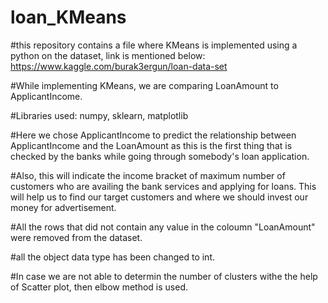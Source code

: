 # loan_KMeans

#this repository contains a file where KMeans is implemented using a python on the dataset, link is mentioned below:
https://www.kaggle.com/burak3ergun/loan-data-set

#While implementing KMeans, we are comparing LoanAmount to ApplicantIncome.

#Libraries used: numpy, sklearn, matplotlib

#Here we chose ApplicantIncome to predict the relationship between ApplicantIncome and the LoanAmount as this is the first thing that is checked by the banks while going through somebody's loan application.

#Also, this will indicate the income bracket of maximum number of customers who are availing the bank services and applying for loans. This will help us to find our target customers and where we should invest our money for advertisement.

#All the rows that did not contain any value in the coloumn "LoanAmount" were removed from the dataset.

#all the object data type has been changed to int.

#In case we are not able to determin  the number of clusters withe the help of Scatter plot, then elbow method is used.
